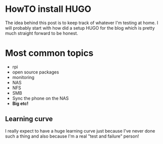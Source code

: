 # HowTO install HUGO

The idea behind this post is to keep track of whatever I'm testing at home.
I will probably start with how did a setup HUGO for the blog which is pretty much straight forward to be honest.


# Most common topics

- rpi
- open source packages
- monitoring
- NAS
- NFS 
- SMB
- Sync the phone on the NAS
- **Big etc!**

## Learning curve

I really expect to have a huge learning curve just because I've never done such a thing and also because I'm a real "test and failure" person!
<!--stackedit_data:
eyJoaXN0b3J5IjpbNjI1ODA4Mzk3LC0xMjM1NzUyMDk2XX0=
-->